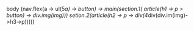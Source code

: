 body (nav.flex(a -> ul(5*a) -> button) -> 
main(section.1( article(h1 -> p > button) -> div.img(img)))
setion.2(article(h2 -> p -> div(4*div(div.im(img)->h3->p)))))